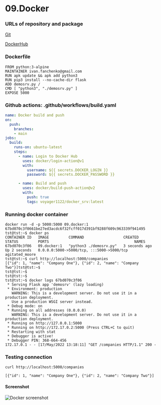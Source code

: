 # 09.Docker

### URLs of repository and package
[Git](https://github.com/voyager1122/09.Docker)

[DockerHub](https://hub.docker.com/r/voyager1122/docker_srv)


### Dockerfile
```
FROM python:3-alpine
MAINTAINER ivan.fanchenko@gmail.com
RUN apk update && apk add python3 
RUN pip3 install --no-cache-dir flask
ADD demosrv.py /
CMD [ "python3", "./demosrv.py" ]
EXPOSE 5000 
```


### Github actions:    .github/workflows/build.yaml

```yaml
name: Docker build and push
on:
  push:
    branches:
    - main 
jobs:
  build:
    runs-on: ubuntu-latest 
    steps:
      - name: Login to Docker Hub
        uses: docker/login-action@v1
        with:
          username: ${{ secrets.DOCKER_LOGIN }}
          password: ${{ secrets.DOCKER_PASSWORD }}

      - name: Build and push
        uses: docker/build-push-action@v2
        with:
          push: true
          tags: voyager1122/docker_srv:latest

```


### Running docker container
```
docker run -d -p 5000:5000 09.docker:1
67bd070c3f0661be27ed3acdc6f32fcff017d391bf9288f609c963339f941495
tst@tst:~$ docker ps
CONTAINER ID   IMAGE         COMMAND                  CREATED         STATUS         PORTS                                       NAMES
67bd070c3f06   09.docker:1   "python3 ./demosrv.py"   3 seconds ago   Up 2 seconds   0.0.0.0:5000->5000/tcp, :::5000->5000/tcp   agitated_moore
tst@tst:~$ curl http://localhost:5000/companies
[{"id": 1, "name": "Company One"}, {"id": 2, "name": "Company Two"}]tst@tst:~$ 
tst@tst:~$ 
tst@tst:~$ 
tst@tst:~$ docker logs 67bd070c3f06
 * Serving Flask app 'demosrv' (lazy loading)
 * Environment: production
   WARNING: This is a development server. Do not use it in a production deployment.
   Use a production WSGI server instead.
 * Debug mode: on
 * Running on all addresses (0.0.0.0)
   WARNING: This is a development server. Do not use it in a production deployment.
 * Running on http://127.0.0.1:5000
 * Running on http://172.17.0.2:5000 (Press CTRL+C to quit)
 * Restarting with stat
 * Debugger is active!
 * Debugger PIN: 368-664-456
172.17.0.1 - - [17/May/2022 13:18:11] "GET /companies HTTP/1.1" 200 -

```

### Testing connection
```
curl http://localhost:5000/companies

[{"id": 1, "name": "Company One"}, {"id": 2, "name": "Company Two"}] 

```


#### Screenshot

![Docker screenshot](./docker_status.png)
